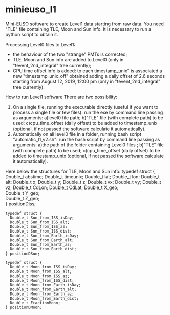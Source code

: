 # minieuso_l1
Mini-EUSO software to create Level1 data starting from raw data. 
You need "TLE" file containing TLE, Moon and Sun info. It is necessary to run a python script to obtain it. 

Processing Level0 files to Level1:
- the behaviour of the two "strange" PMTs is corrected;
- TLE, Moon and Sun info are added to Level0 (only in "tevent_2nd_integral" tree currently);
- CPU time offset info is added: to each timestamp_unix" is associated a new "timestamp_unix_off" obtained adding a daily offset of 2.6 seconds starting from August 12, 2019, 12:00 pm (only in "tevent_2nd_integral" tree currently).

How to run Level1 software
There are two possibility:
1) On a single file, running the executable directly (useful if you want to process a single file or few files):
run the exe by command line passing as arguments: a)level0 file path; b)"TLE" file (with complete path) to be used; c)cpu_time_offset (daily offset) to be added to timestamp_unix (optional, if not passed the software calculate it automatically). 
2) Automatically on all level0 file in a folder, running bash script "automatic_l1_v2.sh":
run the bash script by command line passing as arguments: a)the path of the folder containing Level0 files ; b)"TLE" file (with complete path) to be used; c)cpu_time_offset (daily offset) to be added to timestamp_unix (optional, if not passed the software calculate it automatically). 

Here below the structures for TLE, Moon and Sun info:
typedef struct {
      Double_t abstime;
      Double_t timeunix;
      Double_t lat;
      Double_t lon;
      Double_t alt;
      Double_t x;
      Double_t y;
      Double_t z;
      Double_t vx;
      Double_t vy;
      Double_t vz;
      Double_t CdLon;
      Double_t CdLat;
      Double_t X_geo;				
      Double_t Y_geo;				
      Double_t Z_geo;							
    } positionDiss;
    
    typedef struct {			
      Double_t Sun_from_ISS_isDay;		
      Double_t Sun_from_ISS_alt;		
      Double_t Sun_from_ISS_az;		
      Double_t Sun_from_ISS_dist;		
      Double_t Sun_from_Earth_isDay;		
      Double_t Sun_from_Earth_alt;		
      Double_t Sun_from_Earth_az;		
      Double_t Sun_from_Earth_dist;
    } positionDSun;
    
    typedef struct {		
      Double_t Moon_from_ISS_isDay;		
      Double_t Moon_from_ISS_alt;		
      Double_t Moon_from_ISS_az;		
      Double_t Moon_from_ISS_dist;       	
      Double_t Moon_from_Earth_isDay;		
      Double_t Moon_from_Earth_alt;		
      Double_t Moon_from_Earth_az;		
      Double_t Moon_from_Earth_dist;
      Double_t FractionMoon;
    } positionDMoon;
    
    
    
   
